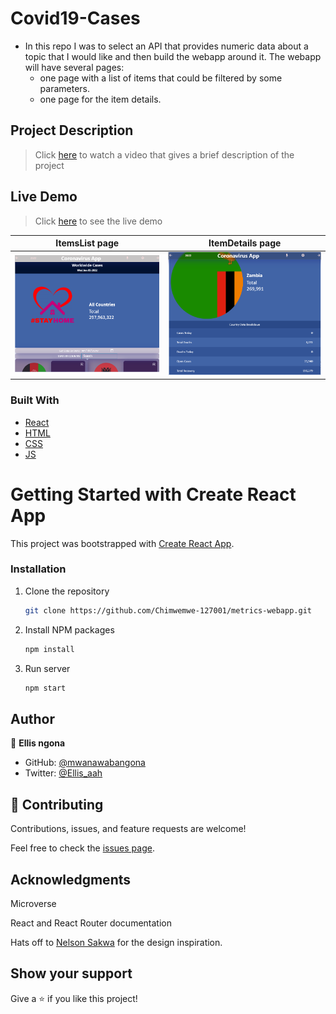 # Covid19-Cases

- In this repo I was to select an API that provides numeric data about a topic that I would like and then build the webapp around it. The webapp will have several pages:
  - one page with a list of items that could be filtered by some parameters.
  - one page for the item details.

## Project Description
> Click [here](https://loom.com/share/eb9f9d4ce19942628b7c2aa2a74105c2) to watch a video that gives a brief description of the project

## Live Demo
> Click [here](https://elated-roentgen-42cb41.netlify.app/) to see the live demo


ItemsList page                              |  ItemDetails page
:------------------------------------------:|:------------------------------------------:
![](./src/assets/images/covid.png)   |  ![](./src/assets/images/covid1.png) 

### Built With

- [React](https://es.reactjs.org/)
- [HTML](https://www.w3schools.com/html/)
- [CSS](https://www.w3schools.com/css/)
- [JS](https://www.javascript.com/)

# Getting Started with Create React App

This project was bootstrapped with [Create React App](https://github.com/facebook/create-react-app).

### Installation

1. Clone the repository
   ```sh
   git clone https://github.com/Chimwemwe-127001/metrics-webapp.git
   ```
2. Install NPM packages
   ```sh
   npm install
   ```
3. Run server
   ```sh
   npm start
   ```
## Author

👤 **Ellis ngona**

- GitHub: [@mwanawabangona](https://github.com/mwanawabangona)
- Twitter: [@Ellis_aah](https://twitter.com/Ellis_aah)

## 🤝 Contributing

Contributions, issues, and feature requests are welcome!

Feel free to check the [issues page](../../issues/).

## Acknowledgments
Microverse

React and React Router documentation

Hats off to [Nelson Sakwa](https://www.behance.net/sakwadesignstudio) for the design inspiration.


## Show your support

Give a ⭐️ if you like this project!